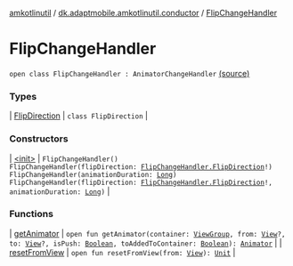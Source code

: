 [amkotlinutil](../../index.md) / [dk.adaptmobile.amkotlinutil.conductor](../index.md) / [FlipChangeHandler](./index.md)

# FlipChangeHandler

`open class FlipChangeHandler : AnimatorChangeHandler` [(source)](https://github.com/adaptmobile-organization/amkotlinutil/tree/master/amkotlinutil/amkotlinutil/src/main/java/dk/adaptmobile/amkotlinutil/conductor/FlipChangeHandler.java#L14)

### Types

| [FlipDirection](-flip-direction/index.md) | `class FlipDirection` |

### Constructors

| [&lt;init&gt;](-init-.md) | `FlipChangeHandler()`<br>`FlipChangeHandler(flipDirection: `[`FlipChangeHandler.FlipDirection`](-flip-direction/index.md)`!)`<br>`FlipChangeHandler(animationDuration: `[`Long`](https://kotlinlang.org/api/latest/jvm/stdlib/kotlin/-long/index.html)`)`<br>`FlipChangeHandler(flipDirection: `[`FlipChangeHandler.FlipDirection`](-flip-direction/index.md)`!, animationDuration: `[`Long`](https://kotlinlang.org/api/latest/jvm/stdlib/kotlin/-long/index.html)`)` |

### Functions

| [getAnimator](get-animator.md) | `open fun getAnimator(container: `[`ViewGroup`](https://developer.android.com/reference/android/view/ViewGroup.html)`, from: `[`View`](https://developer.android.com/reference/android/view/View.html)`?, to: `[`View`](https://developer.android.com/reference/android/view/View.html)`?, isPush: `[`Boolean`](https://kotlinlang.org/api/latest/jvm/stdlib/kotlin/-boolean/index.html)`, toAddedToContainer: `[`Boolean`](https://kotlinlang.org/api/latest/jvm/stdlib/kotlin/-boolean/index.html)`): `[`Animator`](https://developer.android.com/reference/android/animation/Animator.html) |
| [resetFromView](reset-from-view.md) | `open fun resetFromView(from: `[`View`](https://developer.android.com/reference/android/view/View.html)`): `[`Unit`](https://kotlinlang.org/api/latest/jvm/stdlib/kotlin/-unit/index.html) |

